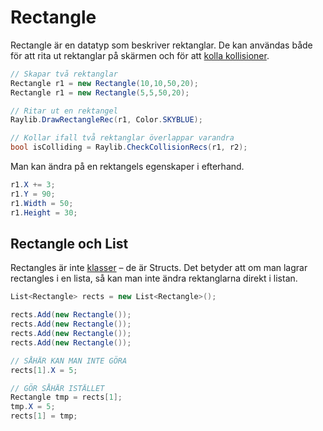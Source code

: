 # Rectangle

Rectangle är en datatyp som beskriver rektanglar. De kan användas både för att rita ut rektanglar på skärmen och för att [kolla kollisioner](kollisioner.md).

```csharp
// Skapar två rektanglar
Rectangle r1 = new Rectangle(10,10,50,20);
Rectangle r1 = new Rectangle(5,5,50,20);

// Ritar ut en rektangel
Raylib.DrawRectangleRec(r1, Color.SKYBLUE);

// Kollar ifall två rektanglar överlappar varandra
bool isColliding = Raylib.CheckCollisionRecs(r1, r2);
```

Man kan ändra på en rektangels egenskaper i efterhand.

```csharp
r1.X += 3;
r1.Y = 90;
r1.Width = 50;
r1.Height = 30;
```

## Rectangle och List

Rectangles är inte [klasser](../../klasser-och-objektorientering/klasser-och-instanser.md) – de är Structs. Det betyder att om man lagrar rectangles i en lista, så kan man inte ändra rektanglarna direkt i listan.

```csharp
List<Rectangle> rects = new List<Rectangle>();

rects.Add(new Rectangle());
rects.Add(new Rectangle());
rects.Add(new Rectangle());
rects.Add(new Rectangle());

// SÅHÄR KAN MAN INTE GÖRA
rects[1].X = 5;

// GÖR SÅHÄR ISTÄLLET
Rectangle tmp = rects[1];
tmp.X = 5;
rects[1] = tmp;
```

